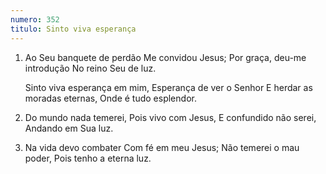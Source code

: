 ```yaml
---
numero: 352
titulo: Sinto viva esperança
---
```

1. Ao Seu banquete de perdão
   Me convidou Jesus;
   Por graça, deu-me introdução
   No reino Seu de luz.

   Sinto viva esperança em mim,
   Esperança de ver o Senhor
   E herdar as moradas eternas,
   Onde é tudo esplendor.

2. Do mundo nada temerei,
   Pois vivo com Jesus,
   E confundido não serei,
   Andando em Sua luz.

3. Na vida devo combater
   Com fé em meu Jesus;
   Não temerei o mau poder,
   Pois tenho a eterna luz.
